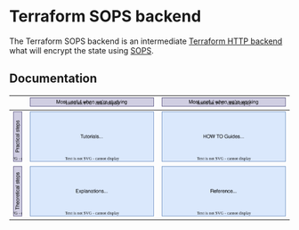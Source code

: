 # Terraform SOPS backend

The Terraform SOPS backend is an intermediate [Terraform HTTP backend](https://developer.hashicorp.com/terraform/language/backend/http) what will encrypt the state using [SOPS](https://github.com/getsops/sops).

## Documentation

|                                                         | ![studying](./docs/assets/useful-when-studying.drawio.svg)                       | ![studying](./docs/assets/useful-when-working.drawio.svg)                     |
| ------------------------------------------------------- | -------------------------------------------------------------------------------- | ----------------------------------------------------------------------------- |
| ![studying](./docs/assets/practical-steps.drawio.svg)   | [![studying](./docs/assets/tutorials.drawio.svg) ](./docs/tutorials/index.md)    | [![studying](./docs/assets/how-to-guides.drawio.svg)](./docs/how-to/index.md) |
| ![studying](./docs/assets/theoretical-steps.drawio.svg) | [![studying](./docs/assets/explanation.drawio.svg)](./docs/explanation/index.md) | [![studying](./docs/assets/refrence.drawio.svg)](./docs/reference/index.md)   |
